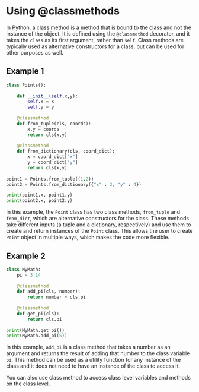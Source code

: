 # Using @classmethods

In Python, a class method is a method that is bound to the class and not the instance of the object. It is defined using the `@classmethod` decorator, and it takes the `class` as its first argument, rather than `self`. Class methods are typically used as alternative constructors for a class, but can be used for other purposes as well.

## Example 1

```python
class Points():
    
    def __init__(self,x,y):
        self.x = x
        self.y = y
        
    @classmethod
    def from_tuple(cls, coords):
        x,y = coords
        return cls(x,y)
    
    @classmethod
    def from_dictionary(cls, coord_dict):
        x = coord_dict["x"]
        y = coord_dict["y"]
        return cls(x,y)
    
point1 = Points.from_tuple((1,2))
point2 = Points.from_dictionary({"x" : 3, "y" : 4})

print(point1.x, point1.y)
print(point2.x, point2.y)
```

In this example, the `Point` class has two class methods, `from_tuple` and `from_dict`, which are alternative constructors for the class. These methods take different inputs (a tuple and a dictionary, respectively) and use them to create and return instances of the `Point` class. This allows the user to create `Point` object in multiple ways, which makes the code more flexible.

## Example 2

```python
class MyMath:
    pi = 3.14
    
    @classmethod
    def add_pi(cls, number):
        return number + cls.pi
    
    @classmethod
    def get_pi(cls):
        return cls.pi
   
print(MyMath.get_pi()) 
print(MyMath.add_pi(5))
```

In this example, `add_pi` is a class method that takes a number as an argument and returns the result of adding that number to the class variable `pi`. This method can be used as a utility function for any instance of the class and it does not need to have an instance of the class to access it.

You can also use class method to access class level variables and methods on the class level.

